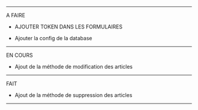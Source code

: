 ----------------------------------
A FAIRE

- AJOUTER TOKEN DANS LES FORMULAIRES


- Ajouter la config de la database

----------------------------------
EN COURS

- Ajout de la méthode de modification des articles

----------------------------------
FAIT
- Ajout de la méthode de suppression des articles

----------------------------------
